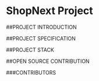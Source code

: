 # ShopNext Project 

##PROJECT INTRODUCTION 

##PROJECT SPECIFICATION


##PROJECT STACK

##OPEN SOURCE CONTRIBUTION 

###CONTRIBUTORS
